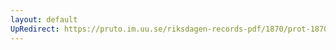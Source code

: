 ```yaml
---
layout: default
UpRedirect: https://pruto.im.uu.se/riksdagen-records-pdf/1870/prot-1870--ak--226/prot-1870--ak--226_042.pdf
---
```

